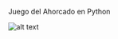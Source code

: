 Juego del Ahorcado en Python

![alt text]([https://github.com/pedro72635/ahorcado_python/screenshot"](https://github.com/pedro72635/ahorcado_python/blob/main/screenshot.png))
